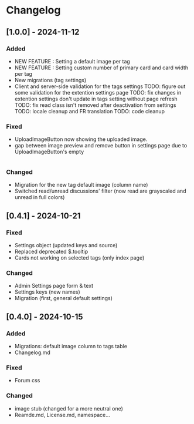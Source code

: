 # Changelog

## [1.0.0] - 2024-11-12
### Added
- NEW FEATURE : Setting a default image per tag
- NEW FEATURE : Setting custom number of primary card and card width per tag
- New migrations (tag settings)
- Client and server-side validation for the tags settings
TODO: figure out some validation for the extention settings page
TODO: fix changes in extention settings don't update in tags setting without page refresh
TODO: fix read class isn't removed after deactivation from settings
TODO: locale cleanup and FR translation
TODO: code cleanup

### Fixed
- UploadImageButton now showing the uploaded image.
- gap between image preview and remove button in settings page due to UploadImageButton's empty <p><img></p>

### Changed
- Migration for the new tag default image (column name)
- Switched read/unread discussions' filter (now read are grayscaled and unread in full colors)

## [0.4.1] - 2024-10-21
### Fixed
- Settings object (updated keys and source)
- Replaced deprecated $.tooltip
- Cards not working on selected tags (only index page)

### Changed
- Admin Settings page form & text
- Settings keys (new names)
- Migration (first, general default settings)

## [0.4.0] - 2024-10-15
### Added
- Migrations: default image column to tags table
- Changelog.md

### Fixed
- Forum css

### Changed
- image stub (changed for a more neutral one)
- Reamde.md, License.md, namespace...